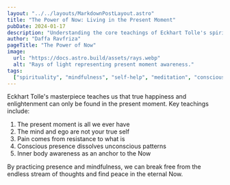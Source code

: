 ```yaml
---
layout: "../../layouts/MarkdownPostLayout.astro"
title: "The Power of Now: Living in the Present Moment"
pubDate: 2024-01-17
description: "Understanding the core teachings of Eckhart Tolle's spiritual guide"
author: "Daffa Ravfriza"
pageTitle: "The Power of Now"
image:
  url: "https://docs.astro.build/assets/rays.webp"
  alt: "Rays of light representing present moment awareness."
tags:
  ["spirituality", "mindfulness", "self-help", "meditation", "consciousness"]
---
```


Eckhart Tolle's masterpiece teaches us that true happiness and enlightenment can only be found in the present moment. Key teachings include:

1. The present moment is all we ever have
2. The mind and ego are not your true self
3. Pain comes from resistance to what is
4. Conscious presence dissolves unconscious patterns
5. Inner body awareness as an anchor to the Now

By practicing presence and mindfulness, we can break free from the endless stream of thoughts and find peace in the eternal Now.
